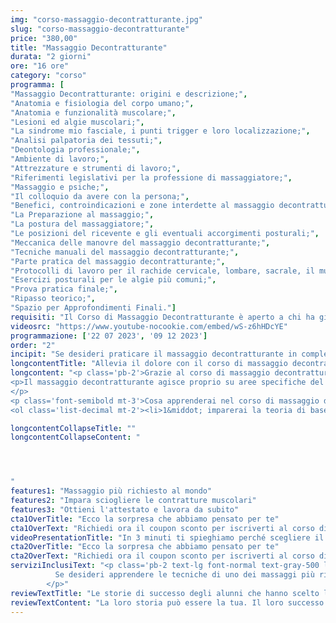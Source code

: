 ```yaml
---
img: "corso-massaggio-decontratturante.jpg"
slug: "corso-massaggio-decontratturante"
price: "380,00"
title: "Massaggio Decontratturante"
durata: "2 giorni"
ore: "16 ore"
category: "corso"
programma: [
"Massaggio Decontratturante: origini e descrizione;",
"Anatomia e fisiologia del corpo umano;",
"Anatomia e funzionalità muscolare;",
"Lesioni ed algie muscolari;",
"La sindrome mio fasciale, i punti trigger e loro localizzazione;",
"Analisi palpatoria dei tessuti;",
"Deontologia professionale;",
"Ambiente di lavoro;",
"Attrezzature e strumenti di lavoro;",
"Riferimenti legislativi per la professione di massaggiatore;",
"Massaggio e psiche;",
"Il colloquio da avere con la persona;",
"Benefici, controindicazioni e zone interdette al massaggio decontratturante;",
"La Preparazione al massaggio;",
"La postura del massaggiatore;",
"Le posizioni del ricevente e gli eventuali accorgimenti posturali;",
"Meccanica delle manovre del massaggio decontratturante;",
"Tecniche manuali del massaggio decontratturante;",
"Parte pratica del massaggio decontratturante;",
"Protocolli di lavoro per il rachide cervicale, lombare, sacrale, il muscolo piriforme e gli arti inferiori;",
"Esercizi posturali per le algie più comuni;",
"Prova pratica finale;",
"Ripasso teorico;",
"Spazio per Approfondimenti Finali."]
requisiti: "Il Corso di Massaggio Decontratturante è aperto a chi ha già un'esperienza di base precedente e soprattutto una conoscenza delle tecniche occidentali del Massaggio Classico Svedese, quali sfioramenti, frizioni, impastamenti, vibrazioni e percussioni, in tutte le loro varianti."
videosrc: "https://www.youtube-nocookie.com/embed/wS-z6hHDcYE"
programmazione: ['22 07 2023', '09 12 2023']  
order: "2"
incipit: "Se desideri praticare il massaggio decontratturante in completa autonomia, questo è il corso ideale. Cosa aspetti? Scopri subito l’offerta formativa."
longcontentTitle: "Allevia il dolore con il corso di massaggio decontratturante"            
longcontent: "<p class='pb-2'>Grazie al corso di massaggio decontratturante, apprenderai come alleviare il dolore muscolare causato dalle contratture che possono derivare da sforzi, posture errate, stress o traumi.</p> 
<p>Il massaggio decontratturante agisce proprio su aree specifiche del corpo, come gli arti inferiori, la schiena o la zona lombare ed esercita un’azione preventiva sulle infiammazioni rilassando i muscoli. È una tecnica molto usata in ambito sportivo, ma anche da chi soffre di tensioni muscolari croniche o acute. 
</p>
<p class='font-semibold mt-3'>Cosa apprenderai nel corso di massaggio decontratturante?</p><p class='mt-1'>Durante il corso di massaggio decontratturante:</p>
<ol class='list-decimal mt-2'><li>1&middot; imparerai la teoria di base e le tecniche pratiche del massaggio decontratturante;</li><li>2&middot; studierai le principali algie muscolari, i benefici e le controindicazioni del massaggio;</li><li>3&middot; approfondirai le tecniche per individuare e sciogliere i Punti Trigger, ovvero i punti dove si localizza il dolore</li></ol><p class='mt-2'>Il corso ti renderà in grado di praticare un massaggio decontratturante efficace e sicuro, ottenendo un rilassamento totale della muscolatura trattata.</p>"

longcontentCollapseTitle: ""
longcontentCollapseContent: " 




"
features1: "Massaggio più richiesto al mondo"
features2: "Impara sciogliere le contratture muscolari"
features3: "Ottieni l'attestato e lavora da subito"  
cta1OverTitle: "Ecco la sorpresa che abbiamo pensato per te"
cta1OverText: "Richiedi ora il coupon sconto per iscriverti al corso di massaggio decontratturante"
videoPresentationTitle: "In 3 minuti ti spieghiamo perché scegliere il corso di massaggio decontratturante"
cta2OverTitle: "Ecco la sorpresa che abbiamo pensato per te"
cta2OverText: "Richiedi ora il coupon sconto per iscriverti al corso di massaggio decontratturante"
serviziInclusiText: "<p class='pb-2 text-lg font-normal text-gray-500 lg:text-xl sm:px-16 lg:px-48 text-justify'>
          Se desideri apprendere le tecniche di uno dei massaggi più richiesti al mondo, devi assolutamente iscriverti al nostro corso di massaggio decontratturante.  In soli due giorni di formazione avrai tutti gli strumenti per poter eseguire questa tecnica di massaggio in completa autonomia. Cosa aspetti? Contattaci subito per avere tutte le informazioni su come iscriverti al corso
        </p>"
reviewTextTitle: "Le storie di successo degli alunni che hanno scelto la nostra scuola di massaggio"        
reviewTextContent: "La loro storia può essere la tua. Il loro successo puoi ottenerlo anche tu. Cosa aspetti? Scegli anche tu di essere finalmente felice del lavoro che scegli." 
---
```

